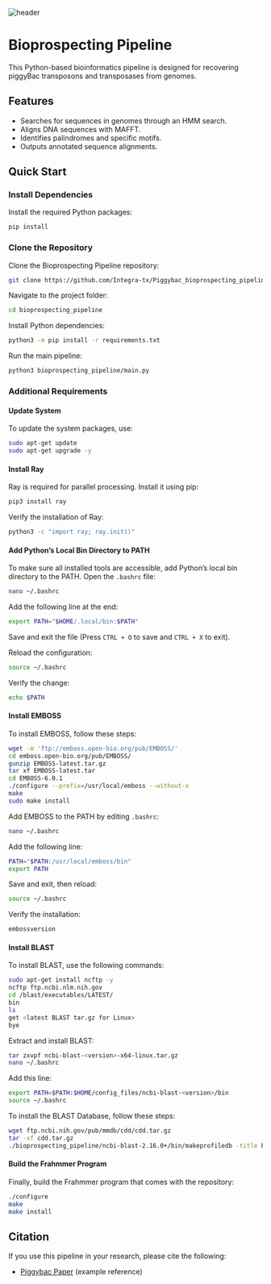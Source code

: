 
![header](imgs/header.jpg)

# Bioprospecting Pipeline

This Python-based bioinformatics pipeline is designed for recovering piggyBac transposons and transposases from genomes.

## Features
- Searches for sequences in genomes through an HMM search.
- Aligns DNA sequences with MAFFT.
- Identifies palindromes and specific motifs.
- Outputs annotated sequence alignments.

## Quick Start

### Install Dependencies
Install the required Python packages:

```bash
pip install
```

### Clone the Repository
Clone the Bioprospecting Pipeline repository:

```bash
git clone https://github.com/Integra-tx/Piggybac_bioprospecting_pipeline
```

Navigate to the project folder:

```bash
cd bioprospecting_pipeline
```

Install Python dependencies:

```bash
python3 -m pip install -r requirements.txt
```

Run the main pipeline:

```bash
python3 bioprospecting_pipeline/main.py
```

### Additional Requirements

#### Update System
To update the system packages, use:

```bash
sudo apt-get update
sudo apt-get upgrade -y
```

#### Install Ray
Ray is required for parallel processing. Install it using pip:

```bash
pip3 install ray
```

Verify the installation of Ray:

```bash
python3 -c "import ray; ray.init()"
```

#### Add Python’s Local Bin Directory to PATH
To make sure all installed tools are accessible, add Python’s local bin directory to the PATH. Open the `.bashrc` file:

```bash
nano ~/.bashrc
```

Add the following line at the end:

```bash
export PATH="$HOME/.local/bin:$PATH"
```

Save and exit the file (Press `CTRL + O` to save and `CTRL + X` to exit).

Reload the configuration:

```bash
source ~/.bashrc
```

Verify the change:

```bash
echo $PATH
```

#### Install EMBOSS
To install EMBOSS, follow these steps:

```bash
wget -m 'ftp://emboss.open-bio.org/pub/EMBOSS/'
cd emboss.open-bio.org/pub/EMBOSS/
gunzip EMBOSS-latest.tar.gz
tar xf EMBOSS-latest.tar
cd EMBOSS-6.0.1
./configure --prefix=/usr/local/emboss --without-x
make
sudo make install
```

Add EMBOSS to the PATH by editing `.bashrc`:

```bash
nano ~/.bashrc
```

Add the following line:

```bash
PATH="$PATH:/usr/local/emboss/bin"
export PATH
```

Save and exit, then reload:

```bash
source ~/.bashrc
```

Verify the installation:

```bash
embossversion
```

#### Install BLAST
To install BLAST, use the following commands:

```bash
sudo apt-get install ncftp -y
ncftp ftp.ncbi.nlm.nih.gov
cd /blast/executables/LATEST/
bin
ls
get <latest BLAST tar.gz for Linux>
bye
```

Extract and install BLAST:

```bash
tar zxvpf ncbi-blast-<version>-x64-linux.tar.gz
nano ~/.bashrc
```

Add this line:

```bash
export PATH=$PATH:$HOME/config_files/ncbi-blast-<version>/bin
source ~/.bashrc
```

To install the BLAST Database, follow these steps:

```bash
wget ftp.ncbi.nih.gov/pub/mmdb/cdd/cdd.tar.gz
tar -xf cdd.tar.gz
./bioprospecting_pipeline/ncbi-blast-2.16.0+/bin/makeprofiledb -title Pfam.v.26.0 -in Pfam.pn -out Pfam -threshold 9.82 -scale 100.0 -dbtype rps -index true
```

#### Build the Frahmmer Program
Finally, build the Frahmmer program that comes with the repository:

```bash
./configure
make
make install
```

## Citation
If you use this pipeline in your research, please cite the following:

- [Piggybac Paper](https://doi.org/10.xxxx/piggybac) (example reference)
